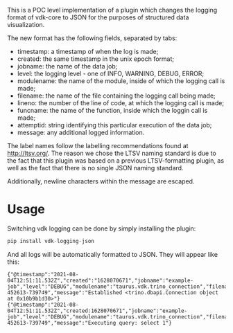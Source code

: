 This is a POC level implementation of a plugin which changes the logging format of vdk-core to JSON for the purposes of structured data visualization.

The new format has the following fields, separated by tabs:
 * timestamp: a timestamp of when the log is made;
 * created: the same timestamp in the unix epoch format;
 * jobname: the name of the data job;
 * level: the logging level - one of INFO, WARNING, DEBUG, ERROR;
 * modulename: the name of the module, inside of which the logging call is made;
 * filename: the name of the file containing the logging call being made;
 * lineno: the number of the line of code, at which the logging call is made;
 * funcname: the name of the function, inside which the loggin call is made;
 * attemptid: string identifying this particular execution of the data job;
 * message: any additional logged information.

The label names follow the labelling recommendations found at http://ltsv.org/.
The reason we chose the LTSV naming standard is due to the fact that this plugin was based on a previous LTSV-formatting plugin,
as well as the fact that there is no single JSON naming standard.

Additionally, newline characters within the message are escaped.

# Usage

Switching vdk logging can be done by simply installing the plugin:

```python
pip install vdk-logging-json
```

And all logs will be automatically formatted to JSON. They will appear like this:
```
{"@timestamp":"2021-08-04T12:51:11.532Z","created":"1628070671","jobname":"example-job","level":"DEBUG","modulename":"taurus.vdk.trino_connection","filename":"managed_connection_base.py","lineno":"69","funcname":"connect","attemptid":"1628070671-452613-739749","message":"Established <trino.dbapi.Connection object at 0x10b9b1d30>"}
{"@timestamp":"2021-08-04T12:51:11.532Z","created:1628070671","jobname":"example-job","level":"DEBUG","modulename":"taurus.vdk.trino_connection","filename":"managed_cursor.py","lineno":"29","funcname":"execute","attemptid":"1628070671-452613-739749","message":"Executing query: select 1"}
```
